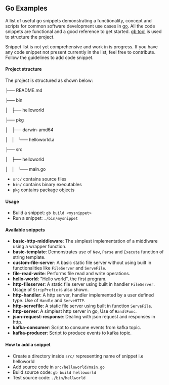 ## Go Examples

A list of useful go snippets demonstrating a functionality, concept and scripts for common software development use cases in [go](https://golang.org/). All the code snippets are functional and a good reference to get started. [gb tool](https://getgb.io/) is used to structure the project.

Snippet list is not yet comprehensive and work in is progress. If you have any code snippet not present currently in the list, feel free to contribute. Follow the guidelines to add code snippet.


#### Project structure
The project is structured as shown below:

├── README.md

├── bin

│   ├── helloworld

├── pkg

│   ├── darwin-amd64

│   │   └── helloworld.a

├── src

│   ├── helloworld

│   │   └── main.go


 - `src/` contains source files
 - `bin/` contains binary executables
 - `pkg`  contains package objects


#### Usage

- Build a snippet: `gb build <mysnippet>`
- Run a snippet: `./bin/mysnippet`

#### Available snippets

- **basic-http-middleware**: The simplest implementation of a middlware using a wrapper function.
- **basic-template**: Demonstrates use of `New`, `Parse` and `Execute` function of string template.
- **custom-file-server**: A basic static file server without using built in functionalities like `FileServer` and `ServeFile`.
- **file-read-write**: Performs file read and write operations.
- **hello-world**: "Hello world", the first program.
- **http-fileserver**: A static file server using built in handler `FileServer`. Usage of `StripPrefix` is also shown.
- **http-handler**: A http server, handler implemented by a user defined type. Use of `Handle` and `ServeHTTP`.
- **http-servefile**: A static file server using built in function `ServeFile`.
- **http-server**: A simplest http server in go, Use of `HandlFunc`.
- **json-request-response**: Dealing with json request and responses in http.
- **kafka-consumer**: Script to consume events from kafka topic.
- **kafka-producer**:  Script to produce events to kafka topic.

#### How to add a snippet
- Create a directory inside `src/` representing name of snippet i.e helloworld
- Add source code in `src/helloworld/main.go`
- Build source code:  `gb build helloworld`
- Test source code: `./bin/hellworld`
